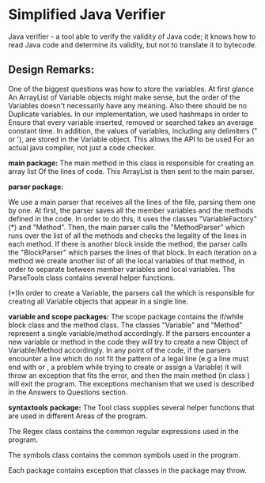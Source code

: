 # Simplified Java Verifier
Java verifier - a tool able to verify the validity of Java code; it knows how to read Java code and determine its validity, but not to translate it to bytecode.

## Design Remarks:

One of the biggest questions was how to store the variables. At first glance
An ArrayList of Variable objects might make sense, but the order of the
Variables doesn't necessarily have any meaning. Also there should be no
Duplicate variables. In our implementation, we used hashmaps in order to
Ensure that every variable inserted, removed or searched takes an average
constant time. In addition, the values of variables, including any delimiters
(" or '), are stored in the Variable object. This allows the API to be used
For an actual java compiler, not just a code checker.

__main package:__
The main method in this class is responsible for creating an array list
Of the lines of code. This ArrayList is then sent to the main parser.


__parser package:__

We use a main parser that receives all the lines of the file,
parsing them one by one.
At first, the parser saves all the member variables and the methods defined
in the code. In order to do this, it
uses the classes "VariableFactory"(*) and "Method".
Then, the main parser calls the "MethodParser" which runs over the list of all
the methods and checks the legality
of the lines in each method. If there is another block inside the method,
the parser calls the "BlockParser" which
parses the lines of that block.
In each iteration on a method we create another list of all the local
variables of that method, in order to
separate between member variables and local variables.
The ParseTools class contains several helper functions.

(*)In order to create a Variable, the parsers call the 
which is responsible for creating all Variable objects that appear in a
single line.


__variable and scope packages:__
The scope package contains the if/while block class and the method class.
The classes "Variable" and "Method" represent a single variable/method
accordingly. If the parsers encounter a new
variable or method in the code they will try to create a new Object of
Variable/Method accordingly.
In any point of the code, if the parsers encounter a line which do not
fit the pattern of a legal line (e.g a line
must end with or , a problem while trying to create or assign a
Variable) it will throw an exception that
fits the error, and then the main method (in class ) will exit
the program. The exceptions mechanism that
we used is described in the Answers to Questions section.

__syntaxtools package:__
The Tool class supplies several helper functions that are used in different
Areas of the program.

The Regex class contains the common regular expressions used in the program.

The symbols class contains the common symbols used in the program.

Each package contains exception that classes in the package may throw.
